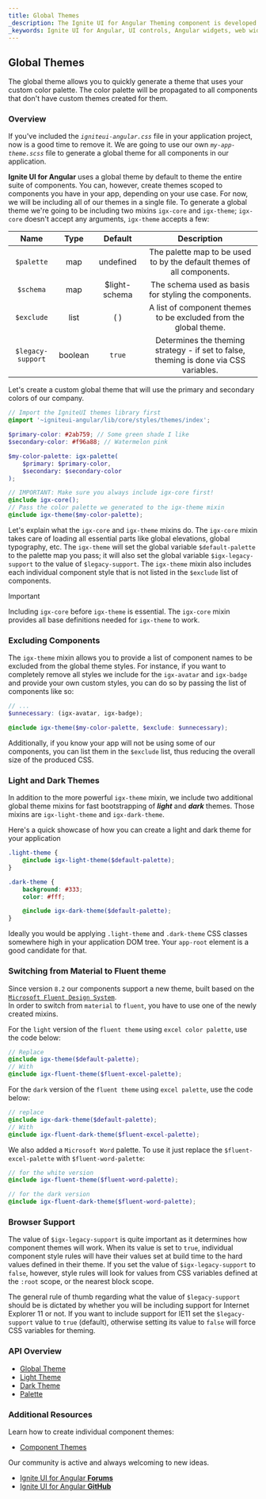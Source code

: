 ```yaml
---
title: Global Themes
_description: The Ignite UI for Angular Theming component is developed in SASS with a low-difficulty API that offers restyling of one component, multiple components, or the entire suite.
_keywords: Ignite UI for Angular, UI controls, Angular widgets, web widgets, UI widgets, Angular, Native Angular Components Suite, Native Angular Controls, Native Angular Components Library, Native Angular Components, Angular Theming Component, Angular Theming
---
```


## Global Themes
<div class="highlight">The global theme allows you to quickly generate a theme that uses your custom color palette. The color palette will be propagated to all components that don't have custom themes created for them.</div>
<div class="divider"></div>

### Overview
If you've included the _`igniteui-angular.css`_ file in your application project, now is a good time to remove it. We are going to use our own _`my-app-theme.scss`_ file to generate a global theme for all components in our application.

**Ignite UI for Angular** uses a global theme by default to theme the entire suite of components. You can, however, create themes scoped to components you have in your app, depending on your use case. For now, we will be including all of our themes in a single file.
To generate a global theme we're going to be including two mixins `igx-core` and `igx-theme`; `igx-core` doesn't accept any arguments, `igx-theme` accepts a few: 

| Name              |  Type   | Default            | Description                                                                           |
| :---------------: | :-----: | :---------------:  | :-----------------------------------------------------------------------------------: |
| `$palette`        | map     | undefined          | The palette map to be used to by the default themes of all components.                |
| `$schema`         | map     | $light-schema      | The schema used as basis for styling the components.                                  |
| `$exclude`        | list    | ( )                | A list of component themes to be excluded from the global theme.                      |
| `$legacy-support` | boolean | `true`             | Determines the theming strategy - if set to false, theming is done via CSS variables. |

<div class="divider"></div>

Let's create a custom global theme that will use the primary and secondary colors of our company.

```scss
// Import the IgniteUI themes library first
@import '~igniteui-angular/lib/core/styles/themes/index';

$primary-color: #2ab759; // Some green shade I like
$secondary-color: #f96a88; // Watermelon pink

$my-color-palette: igx-palette(
    $primary: $primary-color,
    $secondary: $secondary-color
);

// IMPORTANT: Make sure you always include igx-core first!
@include igx-core();
// Pass the color palette we generated to the igx-theme mixin
@include igx-theme($my-color-palette);
```

Let's explain what the `igx-core` and `igx-theme` mixins do. The `igx-core` mixin takes care of loading all essential parts like global elevations, global typography, etc. The `igx-theme` will set the global variable `$default-palette` to the palette map you pass; it will also set the global variable `$igx-legacy-support` to the value of `$legacy-support`. The `igx-theme` mixin also includes each individual component style that is not listed in the `$exclude` list of components. 

> [!IMPORTANT]
> Including `igx-core` before `igx-theme` is essential. The `igx-core` mixin provides all base definitions needed for `igx-theme` to work.

### Excluding Components
<div class="divider--half"></div>

The `igx-theme` mixin allows you to provide a list of component names to be excluded from the global theme styles. For instance, if you want to completely remove all styles we include for the `igx-avatar` and `igx-badge` and provide your own custom styles, you can do so by passing the list of components like so:

```scss
// ...
$unnecessary: (igx-avatar, igx-badge);

@include igx-theme($my-color-palette, $exclude: $unnecessary);
```

Additionally, if you know your app will not be using some of our components, you can list them in the `$exclude` list, thus reducing the overall size of the produced CSS.

### Light and Dark Themes

In addition to the more powerful `igx-theme` mixin, we include two additional global theme mixins for fast bootstrapping of *__light__* and *__dark__* themes. Those mixins are `igx-light-theme` and `igx-dark-theme`.

Here's a quick showcase of how you can create a light and dark theme for your application

```scss
.light-theme {
    @include igx-light-theme($default-palette);
}

.dark-theme {
    background: #333;
    color: #fff;

    @include igx-dark-theme($default-palette);
}
```
Ideally you would be applying `.light-theme` and `.dark-theme` CSS classes somewhere high in your application DOM tree. Your `app-root` element is a good candidate for that.

### Switching from Material to Fluent theme
Since version `8.2` our components support a new theme, built based on the [`Microsoft Fluent Design System`](https://www.microsoft.com/design/fluent/).  
In order to switch from `material` to `fluent`, you have to use one of the newly created mixins.

For the `light` version of the `fluent theme` using `excel color palette`, use the code below: 
```scss
// Replace
@include igx-theme($default-palette);
// With
@include igx-fluent-theme($fluent-excel-palette);
```

For the `dark` version of the `fluent theme` using `excel palette`, use the code below:
```scss
// replace
@include igx-dark-theme($default-palette);
// With
@include igx-fluent-dark-theme($fluent-excel-palette);
```

We also added a `Microsoft Word` palette. To use it just replace the `$fluent-excel-palette` with `$fluent-word-palette`:

```scss
// for the white version
@include igx-fluent-theme($fluent-word-palette);

// for the dark version
@include igx-fluent-dark-theme($fluent-word-palette);
```

### Browser Support
<div class="divider--half"></div>

The value of `$igx-legacy-support` is quite important as it determines how component themes will work. When its value is set to `true`, individual component style rules will have their values set at build time to the hard values defined in their theme. If you set the value of `$igx-legacy-support` to `false`, however, style rules will look for values from CSS variables defined at the `:root` scope, or the nearest block scope.

The general rule of thumb regarding what the value of `$legacy-support` should be is dictated by whether you will be including support for Internet Explorer 11 or not. If you want to include support for IE11 set the `$legacy-support` value to `true` (default), otherwise setting its value to `false` will force CSS variables for theming.

### API Overview
* [Global Theme]({environment:sassApiUrl}/index.html#mixin-igx-theme)
* [Light Theme]({environment:sassApiUrl}/index.html#mixin-igx-light-theme)
* [Dark Theme]({environment:sassApiUrl}/index.html#mixin-igx-dark-theme)
* [Palette]({environment:sassApiUrl}/index.html#function-igx-palette)

<div class="divider--half"></div>

### Additional Resources
<div class="divider--half"></div>

Learn how to create individual component themes:

* [Component Themes](./component-themes.md)

Our community is active and always welcoming to new ideas.

* [Ignite UI for Angular **Forums**](https://www.infragistics.com/community/forums/f/ignite-ui-for-angular)
* [Ignite UI for Angular **GitHub**](https://github.com/IgniteUI/igniteui-angular)
